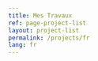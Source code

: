 ```yaml
---
title: Mes Travaux
ref: page-project-list
layout: project-list
permalink: /projects/fr
lang: fr
---
```


